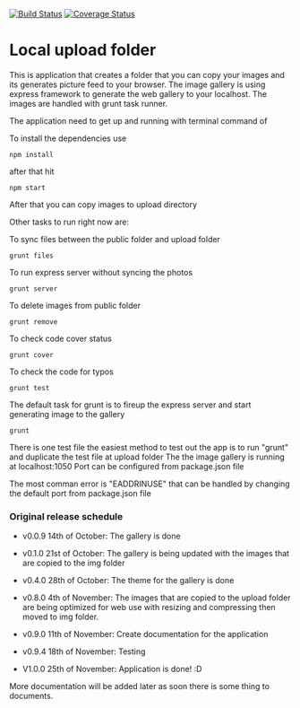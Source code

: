 [![Build Status](https://travis-ci.org/onnia/Local-upload-folder.svg?branch=master)](https://travis-ci.org/onnia/Local-upload-folder)
[![Coverage Status](https://coveralls.io/repos/onnia/Local-upload-folder/badge.png)](https://coveralls.io/r/onnia/Local-upload-folder)

Local upload folder
===================

This is application that creates a folder that you can copy your images and its generates picture feed to your browser. 
The image gallery is using express framework to generate the web gallery to your localhost.
The images are handled with grunt task runner.

The application need to get up and running with terminal command of 

To install the dependencies use
```
npm install
```


after that hit
```
npm start
```

After that you can copy images to upload directory

Other tasks to run right now are: 


To sync files between the public folder and upload folder
```
grunt files
```

To run express server without syncing the photos 
```
grunt server

```

To delete images from public folder
```
grunt remove
```

To check code cover status

```
grunt cover
```

To check the code for typos
```
grunt test
```

The default task for grunt is to fireup the express server and start generating image to the gallery
```
grunt
```

There is one test file the easiest method to test out the app is to run "grunt" and duplicate the test file at upload folder
The the image gallery is running at localhost:1050
Port can be configured from package.json file 

The most comman error is  "EADDRINUSE" that can be handled by changing the default port from package.json file


### Original release schedule

* v0.0.9 14th of October: The  gallery is done 
 
* v0.1.0 21st of October: The gallery is being updated with the images that are copied to the img folder

* v0.4.0 28th of October: The theme for the gallery is done

* v0.8.0 4th of November: The images that are copied to the upload folder are being optimized for web use with resizing and compressing then moved to img folder. 

* v0.9.0 11th of November: Create documentation for the application

* v0.9.4 18th of November: Testing

* V1.0.0 25th of November: Application is done! :D


More documentation will be added later as soon there is some thing to documents.